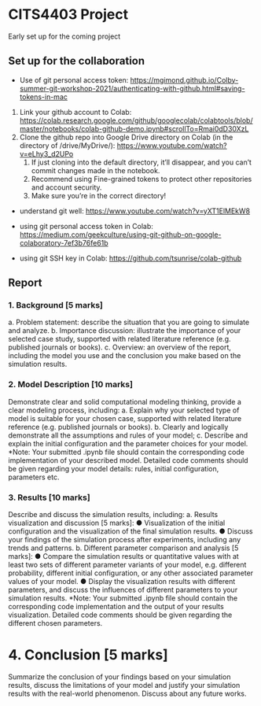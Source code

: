 # CITS4403 Project
Early set up for the coming project
<br/>
## Set up for the collaboration

- Use of git personal access token: https://mgimond.github.io/Colby-summer-git-workshop-2021/authenticating-with-github.html#saving-tokens-in-mac
1. Link your github account to Colab: https://colab.research.google.com/github/googlecolab/colabtools/blob/master/notebooks/colab-github-demo.ipynb#scrollTo=Rmai0dD30XzL
2. Clone the github repo into Google Drive directory on Colab (in the directory of /drive/MyDrive/): https://www.youtube.com/watch?v=eLhy3_d2UPo   
    1. If just cloning into the default directory, it’ll disappear, and you can’t commit changes made in the notebook.
    2. Recommend using Fine-grained tokens to protect other repositories and account security.
    3. Make sure you’re in the correct directory!
- understand git well: https://www.youtube.com/watch?v=yXT1ElMEkW8
- using git personal access token in Colab: https://medium.com/geekculture/using-git-github-on-google-colaboratory-7ef3b76fe61b

- using git SSH key in Colab: https://github.com/tsunrise/colab-github


## Report
### 1. Background [5 marks]
a. Problem statement: describe the situation that you are going to simulate
and analyze.
b. Importance discussion: illustrate the importance of your selected case
study, supported with related literature reference (e.g. published journals
or books).
c. Overview: an overview of the report, including the model you use and the
conclusion you make based on the simulation results.
### 2. Model Description [10 marks]
Demonstrate clear and solid computational modeling thinking, provide a clear
modeling process, including:
a. Explain why your selected type of model is suitable for your chosen case,
supported with related literature reference (e.g. published journals or
books).
b. Clearly and logically demonstrate all the assumptions and rules of your
model;
c. Describe and explain the initial configuration and the parameter choices
for your model.
*Note: Your submitted .ipynb file should contain the corresponding code
implementation of your described model. Detailed code comments should be given
regarding your model details: rules, initial configuration, parameters etc.
### 3. Results [10 marks]
Describe and discuss the simulation results, including:
a. Results visualization and discussion [5 marks]:
● Visualization of the initial configuration and the visualization of the
final simulation results.
● Discuss your findings of the simulation process after experiments,
including any trends and patterns.
b. Different parameter comparison and analysis [5 marks]:
● Compare the simulation results or quantitative values with at least
two sets of different parameter variants of your model, e.g. different
probability, different initial configuration, or any other associated
parameter values of your model.
● Display the visualization results with different parameters, and
discuss the influences of different parameters to your simulation
results.
*Note: Your submitted .ipynb file should contain the corresponding code
implementation and the output of your results visualization. Detailed code comments
should be given regarding the different chosen parameters.
# 4. Conclusion [5 marks]
Summarize the conclusion of your findings based on your simulation results,
discuss the limitations of your model and justify your simulation results with the
real-world phenomenon. Discuss about any future works.

